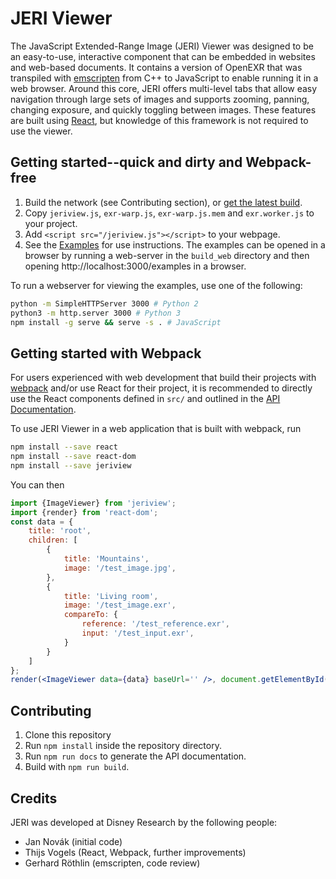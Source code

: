 # JERI Viewer

The JavaScript Extended-Range Image (JERI) Viewer was designed to be an easy-to-use, interactive component that can be embedded in websites and web-based documents. It contains a version of OpenEXR that was transpiled with [emscripten](http://kripken.github.io/emscripten-site/index.html) from C++ to JavaScript to enable running it in a web browser. Around this core, JERI offers multi-level tabs that allow easy navigation through large sets of images and supports zooming, panning, changing exposure, and quickly toggling between images. These features are built using [React](https://reactjs.org/), but knowledge of this framework is not required to use the viewer.

## Getting started--quick and dirty and Webpack-free

1. Build the network (see Contributing section), or [get the latest build](#).
2. Copy `jeriview.js`, `exr-warp.js`, `exr-warp.js.mem` and `exr.worker.js` to your project.
3. Add `<script src="/jeriview.js"></script>` to your webpage.
4. See the [Examples](build_web/examples/) for use instructions. The examples can be opened in a browser by running a web-server in the `build_web` directory and then opening http://localhost:3000/examples in a browser.

To run a webserver for viewing the examples, use one of the following:
```bash
python -m SimpleHTTPServer 3000 # Python 2
python3 -m http.server 3000 # Python 3
npm install -g serve && serve -s . # JavaScript
```

## Getting started with Webpack

For users experienced with web development that build their projects with [webpack](https://webpack.js.org/) and/or use React for their project, it is recommended to directly use the React components defined in `src/` and outlined in the [API Documentation](documentation/index.html).

To use JERI Viewer in a web application that is built with webpack, run

```bash
npm install --save react
npm install --save react-dom
npm install --save jeriview
```

You can then

```jsx
import {ImageViewer} from 'jeriview';
import {render} from 'react-dom';
const data = {
    title: 'root',
    children: [
        {
            title: 'Mountains',
            image: '/test_image.jpg',
        },
        {
            title: 'Living room',
            image: '/test_image.exr',
            compareTo: {
                reference: '/test_reference.exr',
                input: '/test_input.exr',
            }
        }
    ]
};
render(<ImageViewer data={data} baseUrl='' />, document.getElementById('my-container'));
```

## Contributing

1. Clone this repository
2. Run `npm install` inside the repository directory.
3. Run `npm run docs` to generate the API documentation.
4. Build with `npm run build`.


## Credits

JERI was developed at Disney Research by the following people:
- Jan Novák (initial code)
- Thijs Vogels (React, Webpack, further improvements)
- Gerhard Röthlin (emscripten, code review)
